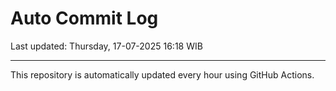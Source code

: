 # Auto Commit Log

Last updated: Thursday, 17-07-2025 16:18 WIB

---

This repository is automatically updated every hour using GitHub Actions.
